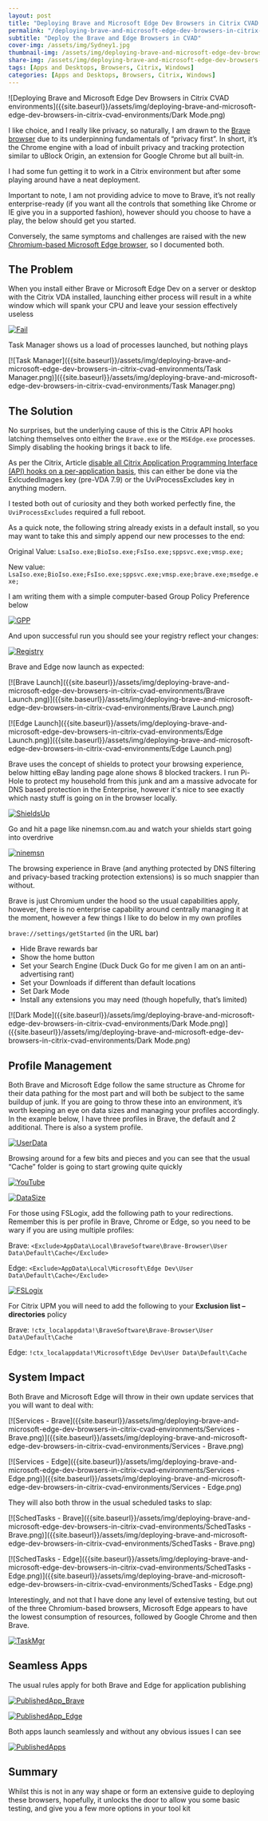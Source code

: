 ```yaml
---
layout: post
title: "Deploying Brave and Microsoft Edge Dev Browsers in Citrix CVAD environments"
permalink: "/deploying-brave-and-microsoft-edge-dev-browsers-in-citrix-cvad-environments/"
subtitle: "Deploy the Brave and Edge Browsers in CVAD"
cover-img: /assets/img/Sydney1.jpg
thumbnail-img: /assets/img/deploying-brave-and-microsoft-edge-dev-browsers-in-citrix-cvad-environments/Dark Mode.png
share-img: /assets/img/deploying-brave-and-microsoft-edge-dev-browsers-in-citrix-cvad-environments/Dark Mode.png
tags: [Apps and Desktops, Browsers, Citrix, Windows]
categories: [Apps and Desktops, Browsers, Citrix, Windows]
---
```


![Deploying Brave and Microsoft Edge Dev Browsers in Citrix CVAD environments]({{site.baseurl}}/assets/img/deploying-brave-and-microsoft-edge-dev-browsers-in-citrix-cvad-environments/Dark Mode.png)

I like choice, and I really like privacy, so naturally, I am drawn to the [Brave browser](https://brave.com/) due to its underpinning fundamentals of “privacy first”. In short, it’s the Chrome engine with a load of inbuilt privacy and tracking protection similar to uBlock Origin, an extension for Google Chrome but all built-in. 

I had some fun getting it to work in a Citrix environment but after some playing around have a neat deployment. 

Important to note, I am not providing advice to move to Brave, it’s not really enterprise-ready (if you want all the controls that something like Chrome or IE give you in a supported fashion), however should you choose to have a play, the below should get you started. 

Conversely, the same symptoms and challenges are raised with the new [Chromium-based Microsoft Edge browser](https://www.microsoftedgeinsider.com/en-us/download?form=MI13E8&OCID=MI13E8), so I documented both.

## The Problem

When you install either Brave or Microsoft Edge Dev on a server or desktop with the Citrix VDA installed, launching either process will result in a white window which will spank your CPU and leave your session effectively useless 

[![Fail]({{site.baseurl}}/assets/img/deploying-brave-and-microsoft-edge-dev-browsers-in-citrix-cvad-environments/Fail.png)]({{site.baseurl}}/assets/img/deploying-brave-and-microsoft-edge-dev-browsers-in-citrix-cvad-environments/Fail.png)

Task Manager shows us a load of processes launched, but nothing plays

[![Task Manager]({{site.baseurl}}/assets/img/deploying-brave-and-microsoft-edge-dev-browsers-in-citrix-cvad-environments/Task Manager.png)]({{site.baseurl}}/assets/img/deploying-brave-and-microsoft-edge-dev-browsers-in-citrix-cvad-environments/Task Manager.png)

## The Solution

No surprises, but the underlying cause of this is the Citrix API hooks latching themselves onto either the `Brave.exe` or the `MSEdge.exe` processes. Simply disabling the hooking brings it back to life. 

As per the Citrix, Article [disable all Citrix Application Programming Interface (API) hooks on a per-application basis](https://support.citrix.com/article/CTX107825), this can either be done via the ExlcudedImages key (pre-VDA 7.9) or the UviProcessExcludes key in anything modern. 

I tested both out of curiosity and they both worked perfectly fine, the `UviProcessExcludes` required a full reboot. 

As a quick note, the following string already exists in a default install, so you may want to take this and simply append our new processes to the end: 

Original Value: `LsaIso.exe;BioIso.exe;FsIso.exe;sppsvc.exe;vmsp.exe;`

New value: `LsaIso.exe;BioIso.exe;FsIso.exe;sppsvc.exe;vmsp.exe;brave.exe;msedge.exe;` 

I am writing them with a simple computer-based Group Policy Preference below

[![GPP]({{site.baseurl}}/assets/img/deploying-brave-and-microsoft-edge-dev-browsers-in-citrix-cvad-environments/GPP.png)]({{site.baseurl}}/assets/img/deploying-brave-and-microsoft-edge-dev-browsers-in-citrix-cvad-environments/GPP.png)

And upon successful run you should see your registry reflect your changes:

[![Registry]({{site.baseurl}}/assets/img/deploying-brave-and-microsoft-edge-dev-browsers-in-citrix-cvad-environments/Registry.png)]({{site.baseurl}}/assets/img/deploying-brave-and-microsoft-edge-dev-browsers-in-citrix-cvad-environments/Registry.png)

Brave and Edge now launch as expected: 

[![Brave Launch]({{site.baseurl}}/assets/img/deploying-brave-and-microsoft-edge-dev-browsers-in-citrix-cvad-environments/Brave Launch.png)]({{site.baseurl}}/assets/img/deploying-brave-and-microsoft-edge-dev-browsers-in-citrix-cvad-environments/Brave Launch.png)

[![Edge Launch]({{site.baseurl}}/assets/img/deploying-brave-and-microsoft-edge-dev-browsers-in-citrix-cvad-environments/Edge Launch.png)]({{site.baseurl}}/assets/img/deploying-brave-and-microsoft-edge-dev-browsers-in-citrix-cvad-environments/Edge Launch.png)

Brave uses the concept of shields to protect your browsing experience, below hitting eBay landing page alone shows 8 blocked trackers. I run Pi-Hole to protect my household from this junk and am a massive advocate for DNS based protection in the Enterprise, however it's nice to see exactly which nasty stuff is going on in the browser locally.

[![ShieldsUp]({{site.baseurl}}/assets/img/deploying-brave-and-microsoft-edge-dev-browsers-in-citrix-cvad-environments/ShieldsUp.png)]({{site.baseurl}}/assets/img/deploying-brave-and-microsoft-edge-dev-browsers-in-citrix-cvad-environments/ShieldsUp.png)

Go and hit a page like ninemsn.com.au and watch your shields start going into overdrive 

[![ninemsn]({{site.baseurl}}/assets/img/deploying-brave-and-microsoft-edge-dev-browsers-in-citrix-cvad-environments/ninemsn.png)]({{site.baseurl}}/assets/img/deploying-brave-and-microsoft-edge-dev-browsers-in-citrix-cvad-environments/ninemsn.png)

The browsing experience in Brave (and anything protected by DNS filtering and privacy-based tracking protection extensions) is so much snappier than without. 

Brave is just Chromium under the hood so the usual capabilities apply, however, there is no enterprise capability around centrally managing it at the moment, however a few things I like to do below in my own profiles 

`brave://settings/getStarted` (in the URL bar)

*   Hide Brave rewards bar
*   Show the home button
*   Set your Search Engine (Duck Duck Go for me given I am on an anti-advertising rant)
*   Set your Downloads if different than default locations
*   Set Dark Mode
*   Install any extensions you may need (though hopefully, that’s limited)

[![Dark Mode]({{site.baseurl}}/assets/img/deploying-brave-and-microsoft-edge-dev-browsers-in-citrix-cvad-environments/Dark Mode.png)]({{site.baseurl}}/assets/img/deploying-brave-and-microsoft-edge-dev-browsers-in-citrix-cvad-environments/Dark Mode.png)

## Profile Management

Both Brave and Microsoft Edge follow the same structure as Chrome for their data pathing for the most part and will both be subject to the same buildup of junk. If you are going to throw these into an environment, it’s worth keeping an eye on data sizes and managing your profiles accordingly. In the example below, I have three profiles in Brave, the default and 2 additional. There is also a system profile. 

[![UserData]({{site.baseurl}}/assets/img/deploying-brave-and-microsoft-edge-dev-browsers-in-citrix-cvad-environments/UserData.png)]({{site.baseurl}}/assets/img/deploying-brave-and-microsoft-edge-dev-browsers-in-citrix-cvad-environments/UserData.png)

Browsing around for a few bits and pieces and you can see that the usual “Cache” folder is going to start growing quite quickly 

[![YouTube]({{site.baseurl}}/assets/img/deploying-brave-and-microsoft-edge-dev-browsers-in-citrix-cvad-environments/YouTube.png)]({{site.baseurl}}/assets/img/deploying-brave-and-microsoft-edge-dev-browsers-in-citrix-cvad-environments/YouTube.png)

[![DataSize]({{site.baseurl}}/assets/img/deploying-brave-and-microsoft-edge-dev-browsers-in-citrix-cvad-environments/DataSize.png)]({{site.baseurl}}/assets/img/deploying-brave-and-microsoft-edge-dev-browsers-in-citrix-cvad-environments/DataSize.png)

For those using FSLogix, add the following path to your redirections. Remember this is per profile in Brave, Chrome or Edge, so you need to be wary if you are using multiple profiles: 

Brave: `<Exclude>AppData\Local\BraveSoftware\Brave-Browser\User Data\Default\Cache</Exclude>`

Edge: `<Exclude>AppData\Local\Microsoft\Edge Dev\User Data\Default\Cache</Exclude>`

[![FSLogix]({{site.baseurl}}/assets/img/deploying-brave-and-microsoft-edge-dev-browsers-in-citrix-cvad-environments/FSLogix.png)]({{site.baseurl}}/assets/img/deploying-brave-and-microsoft-edge-dev-browsers-in-citrix-cvad-environments/FSLogix.png)

For Citrix UPM you will need to add the following to your **Exclusion list – directories** policy 

Brave: `!ctx_localappdata!\BraveSoftware\Brave-Browser\User Data\Default\Cache` 

Edge: `!ctx_localappdata!\Microsoft\Edge Dev\User Data\Default\Cache`

## **System Impact**

Both Brave and Microsoft Edge will throw in their own update services that you will want to deal with:

[![Services - Brave]({{site.baseurl}}/assets/img/deploying-brave-and-microsoft-edge-dev-browsers-in-citrix-cvad-environments/Services - Brave.png)]({{site.baseurl}}/assets/img/deploying-brave-and-microsoft-edge-dev-browsers-in-citrix-cvad-environments/Services - Brave.png)

[![Services - Edge]({{site.baseurl}}/assets/img/deploying-brave-and-microsoft-edge-dev-browsers-in-citrix-cvad-environments/Services - Edge.png)]({{site.baseurl}}/assets/img/deploying-brave-and-microsoft-edge-dev-browsers-in-citrix-cvad-environments/Services - Edge.png)

They will also both throw in the usual scheduled tasks to slap:

[![SchedTasks - Brave]({{site.baseurl}}/assets/img/deploying-brave-and-microsoft-edge-dev-browsers-in-citrix-cvad-environments/SchedTasks - Brave.png)]({{site.baseurl}}/assets/img/deploying-brave-and-microsoft-edge-dev-browsers-in-citrix-cvad-environments/SchedTasks - Brave.png)

[![SchedTasks - Edge]({{site.baseurl}}/assets/img/deploying-brave-and-microsoft-edge-dev-browsers-in-citrix-cvad-environments/SchedTasks - Edge.png)]({{site.baseurl}}/assets/img/deploying-brave-and-microsoft-edge-dev-browsers-in-citrix-cvad-environments/SchedTasks - Edge.png)

Interestingly, and not that I have done any level of extensive testing, but out of the three Chromium-based browsers, Microsoft Edge appears to have the lowest consumption of resources, followed by Google Chrome and then Brave. 

[![TaskMgr]({{site.baseurl}}/assets/img/deploying-brave-and-microsoft-edge-dev-browsers-in-citrix-cvad-environments/TaskMgr.png)]({{site.baseurl}}/assets/img/deploying-brave-and-microsoft-edge-dev-browsers-in-citrix-cvad-environments/TaskMgr.png)

## **Seamless Apps**

The usual rules apply for both Brave and Edge for application publishing 

[![PublishedApp_Brave]({{site.baseurl}}/assets/img/deploying-brave-and-microsoft-edge-dev-browsers-in-citrix-cvad-environments/PublishedApp_Brave.png)]({{site.baseurl}}/assets/img/deploying-brave-and-microsoft-edge-dev-browsers-in-citrix-cvad-environments/PublishedApp_Brave.png)

[![PublishedApp_Edge]({{site.baseurl}}/assets/img/deploying-brave-and-microsoft-edge-dev-browsers-in-citrix-cvad-environments/PublishedApp_Edge.png)]({{site.baseurl}}/assets/img/deploying-brave-and-microsoft-edge-dev-browsers-in-citrix-cvad-environments/PublishedApp_Edge.png)

Both apps launch seamlessly and without any obvious issues I can see 

[![PublishedApps]({{site.baseurl}}/assets/img/deploying-brave-and-microsoft-edge-dev-browsers-in-citrix-cvad-environments/PublishedApps.png)]({{site.baseurl}}/assets/img/deploying-brave-and-microsoft-edge-dev-browsers-in-citrix-cvad-environments/PublishedApps.png)

## **Summary**

Whilst this is not in any way shape or form an extensive guide to deploying these browsers, hopefully, it unlocks the door to allow you some basic testing, and give you a few more options in your tool kit
